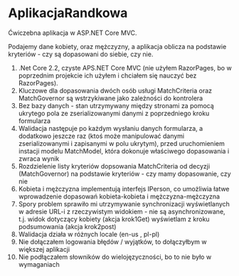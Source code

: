 # AplikacjaRandkowa
Ćwiczebna aplikacja w ASP.NET Core MVC.

Podajemy dane kobiety, oraz mężczyzny, a aplikacja oblicza na podstawie kryteriów - czy są dopasowani do siebie, czy nie.

1. .Net Core 2.2, czyste APS.NET Core MVC (nie użyłem RazorPages, bo w poprzednim projekcie ich użyłem i chciałem się nauczyć bez RazorPages).
2. Kluczowe dla dopasowania dwóch osób usługi MatchCriteria oraz MatchGovernor są wstrzykiwane jako zależności do kontrolera
3. Bez bazy danych - stan utrzymywany między stronami za pomocą ukrytego pola ze zserializowanymi danymi z poprzedniego kroku formularza
4. Walidacja następuje po każdym wysłaniu danych formularza, a dodatkowo jeszcze raz (ktoś może manipulować danymi zserializowanymi i zapisanymi w polu ukrytym), przed uruchomieniem instacji modelu MatchModel, która dokonuje właściwego dopasowania i zwraca wynik
5. Rozdzielenie listy kryteriów dopsowania MatchCriteria od decyzji (MatchGovernor) na podstawie kryteriów - czy mamy dopasowanie, czy nie
6. Kobieta i mężczyzna implementują interfejs IPerson, co umożliwia łatwe wprowadzenie dopasowań kobieta-kobieta i mężczyzna-mężczyzna
7. Spory problem sprawiło mi utrzymywanie synchronizacji wyświetlanych w adresie URL-i z rzeczywistym widokiem - nie są asynchronizowane, t.j. widok dotyczący kobiety (akcja krok1Get) wyświetlam z kroku podsumowania (akcja krok2post)
8. Walidacja działa w różnych locale (en-us , pl-pl)
9. Nie dołączałem logowania błędów / wyjątków, to dołączyłbym w większej aplikacji
10. Nie podłączałem słowników do wielojęzyczności, bo to nie było w wymaganiach
